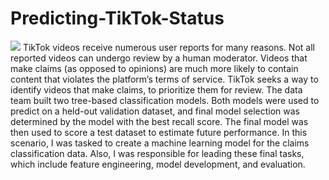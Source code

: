 # Predicting-TikTok-Status
<img src='file:///C:/Users/NP/Downloads/project/images/Plan.png'>
TikTok videos receive numerous user reports for many reasons. Not all reported videos can undergo review by a human moderator. Videos that make claims (as opposed to opinions) are much more likely to contain content that violates the platform’s terms of service. TikTok seeks a way to identify videos that make claims, to prioritize them for review. The data team built two tree-based classification models. Both models were used to predict on a held-out validation dataset, and final model selection was determined by the model with the best recall score. The final model was then used to score a test dataset to estimate future performance. In this scenario, I was tasked to create a machine learning model for the claims classification data. Also, I was responsible for leading these final tasks, which include feature engineering, model development, and evaluation.
